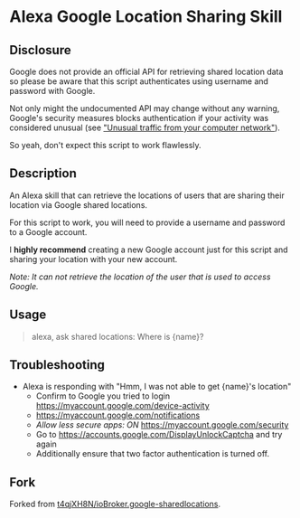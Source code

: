 # Alexa Google Location Sharing Skill

## Disclosure

Google does not provide an official API for retrieving shared location data so
please be aware that this script authenticates using username and password with
Google.

Not only might the undocumented API may change without any warning, Google's 
security measures blocks authentication if your activity was considered unusual
(see ["Unusual traffic from your computer network"](https://support.google.com/websearch/answer/86640?hl=en)).

So yeah, don't expect this script to work flawlessly.

## Description

An Alexa skill that can retrieve the locations of users that are
sharing their location via Google shared locations.

For this script to work, you will need to provide a username and password to
a Google account.

I **highly recommend** creating a new Google account just for this script
and sharing your location with your new account.

*Note: It can not retrieve the location of the user that is used to access Google.*

## Usage

> alexa, ask shared locations: Where is {name}?

## Troubleshooting

* Alexa is responding with "Hmm, I was not able to get {name}'s location"
  * Confirm to Google you tried to login https://myaccount.google.com/device-activity
  * https://myaccount.google.com/notifications
  * *Allow less secure apps: ON* https://myaccount.google.com/security
  * Go to https://accounts.google.com/DisplayUnlockCaptcha and try again
  * Additionally ensure that two factor authentication is turned off.

## Fork

Forked from [t4qjXH8N/ioBroker.google-sharedlocations](https://github.com/t4qjXH8N/ioBroker.google-sharedlocations).
